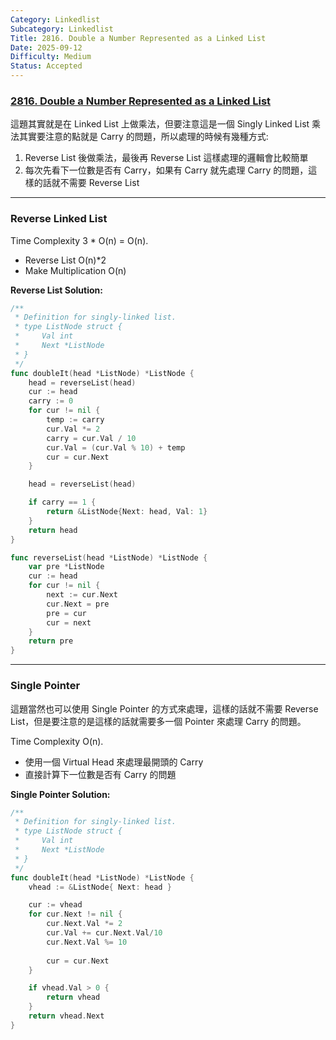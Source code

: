 ```yaml
---
Category: Linkedlist
Subcategory: Linkedlist
Title: 2816. Double a Number Represented as a Linked List
Date: 2025-09-12
Difficulty: Medium
Status: Accepted
---
```

### [2816. Double a Number Represented as a Linked List]

這題其實就是在 Linked List 上做乘法，但要注意這是一個 Singly Linked List 乘法其實要注意的點就是 Carry 的問題，所以處理的時候有幾種方式:
1.  Reverse List 後做乘法，最後再 Reverse List 這樣處理的邏輯會比較簡單
2.  每次先看下一位數是否有 Carry，如果有 Carry 就先處理 Carry 的問題，這樣的話就不需要 Reverse List

---

### Reverse Linked List

Time Complexity 3 * O(n) = O(n).
-   Reverse List O(n)*2
-   Make Multiplication O(n)

**Reverse List Solution:**
```go
/**
 * Definition for singly-linked list.
 * type ListNode struct {
 *     Val int
 *     Next *ListNode
 * }
 */
func doubleIt(head *ListNode) *ListNode {
    head = reverseList(head)
    cur := head
    carry := 0
    for cur != nil {
        temp := carry
        cur.Val *= 2
        carry = cur.Val / 10
        cur.Val = (cur.Val % 10) + temp
        cur = cur.Next
    }

    head = reverseList(head)

    if carry == 1 {
        return &ListNode{Next: head, Val: 1}
    }
    return head
}

func reverseList(head *ListNode) *ListNode {
    var pre *ListNode
    cur := head
    for cur != nil {
        next := cur.Next
        cur.Next = pre
        pre = cur
        cur = next
    }
    return pre
}
```

---

### Single Pointer

這題當然也可以使用 Single Pointer 的方式來處理，這樣的話就不需要 Reverse List，但是要注意的是這樣的話就需要多一個 Pointer 來處理 Carry 的問題。

Time Complexity O(n).
-   使用一個 Virtual Head 來處理最開頭的 Carry
-   直接計算下一位數是否有 Carry 的問題

**Single Pointer Solution:**
```go
/**
 * Definition for singly-linked list.
 * type ListNode struct {
 *     Val int
 *     Next *ListNode
 * }
 */
func doubleIt(head *ListNode) *ListNode {
    vhead := &ListNode{ Next: head }

    cur := vhead
    for cur.Next != nil {
        cur.Next.Val *= 2
        cur.Val += cur.Next.Val/10
        cur.Next.Val %= 10
        
        cur = cur.Next
    }

    if vhead.Val > 0 {
        return vhead
    }
    return vhead.Next
}
```

[2816. Double a Number Represented as a Linked List]: https://leetcode.com/problems/double-a-number-represented-as-a-linked-list